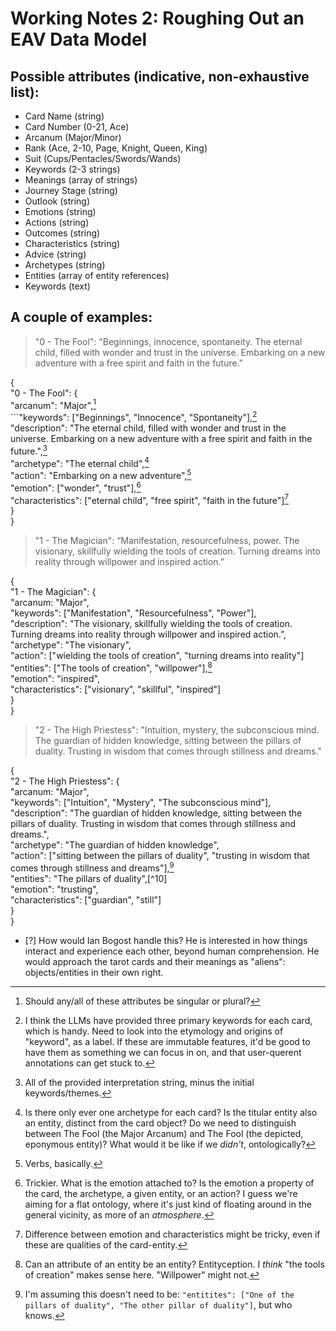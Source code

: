 # Working Notes 2: Roughing Out an EAV Data Model

## Possible attributes (indicative, non-exhaustive list):

- Card Name (string)
- Card Number (0-21, Ace)
- Arcanum (Major/Minor)
- Rank (Ace, 2-10, Page, Knight, Queen, King)
- Suit (Cups/Pentacles/Swords/Wands)
- Keywords (2-3 strings)
- Meanings (array of strings)
- Journey Stage (string)
- Outlook (string)
- Emotions (string)
- Actions (string)
- Outcomes (string)
- Characteristics (string)
- Advice (string)
- Archetypes (string)
- Entities (array of entity references)
- Keywords (text)

## A couple of examples:

> "0 - The Fool": "Beginnings, innocence, spontaneity. The eternal child, filled with wonder and trust in the universe. Embarking on a new adventure with a free spirit and faith in the future."

{  
    "0 - The Fool": {  
       "arcanum": "Major",[^1]  
       ```"keywords": ["Beginnings", "Innocence", "Spontaneity"],[^2]  
       "description": "The eternal child, filled with wonder and trust in the universe. Embarking on a new adventure with a free spirit and faith in the future.",[^3]  
       "archetype": "The eternal child",[^4]  
       "action": "Embarking on a new adventure",[^5]  
       "emotion": ["wonder", "trust"],[^6]  
       "characteristics": ["eternal child", "free spirit", "faith in the future"][^7]  
    }  
}  

> "1 - The Magician": “Manifestation, resourcefulness, power. The visionary, skillfully wielding the tools of creation. Turning dreams into reality through willpower and inspired action.”

{  
    "1 - The Magician": {  
        "arcanum: "Major",  
        "keywords": ["Manifestation", "Resourcefulness", "Power"],  
        "description": "The visionary, skillfully wielding the tools of creation. Turning dreams into reality through willpower and inspired action.”,  
        "archetype": "The visionary",  
        "action": ["wielding the tools of creation", "turning dreams into reality"]  
        "entities": ["The tools of creation", "willpower"],[^8]  
        "emotion": "inspired",  
        "characteristics": ["visionary", "skillful", "inspired"]  
    }  
}  

> "2 - The High Priestess": "Intuition, mystery, the subconscious mind. The guardian of hidden knowledge, sitting between the pillars of duality. Trusting in wisdom that comes through stillness and dreams."

{  
    "2 - The High Priestess": {  
        "arcanum: "Major",  
        "keywords": ["Intuition", "Mystery", "The subconscious mind"],  
        "description": "The guardian of hidden knowledge, sitting between the pillars of duality. Trusting in wisdom that comes through stillness and dreams.",  
        "archetype": "The guardian of hidden knowledge",  
        "action": ["sitting between the pillars of duality", "trusting in wisdom that comes through stillness and dreams"],[^9]  
        "entities": "The pillars of duality",[^10]  
        "emotion": "trusting",  
        "characteristics": ["guardian", "still"]  
    }  
}  

- [?] How would Ian Bogost handle this? He is interested in how things interact and experience each other, beyond human comprehension. He would approach the tarot cards and their meanings as "aliens": objects/entities in their own right.

[^1]: Should any/all of these attributes be singular or plural?
[^2]: I think the LLMs have provided three primary keywords for each card, which is handy. Need to look into the etymology and origins of "keyword", as a label. If these are immutable features, it'd be good to have them as something we can focus in on, and that user-querent annotations can get stuck to.
[^3]: All of the provided interpretation string, minus the initial keywords/themes.
[^4]: Is there only ever one archetype for each card? Is the titular entity also an entity, distinct from the card object? Do we need to distinguish between The Fool (the Major Arcanum) and The Fool (the depicted, eponymous entity)? What would it be like if we _didn't_, ontologically?
[^5]: Verbs, basically.
[^6]: Trickier. What is the emotion attached to? Is the emotion a property of the card, the archetype, a given entity, or an action? I guess we're aiming for a flat ontology, where it's just kind of floating around in the general vicinity, as more of an _atmosphere_.
[^7]: Difference between emotion and characteristics might be tricky, even if these are qualities of the card-entity.
[^8]: Can an attribute of an entity be an entity? Entityception. I _think_ "the tools of creation" makes sense here. "Willpower" might not.
[^9]: I'm assuming this doesn't need to be: `"entitites": ["One of the pillars of duality", "The other pillar of duality"]`, but who knows.